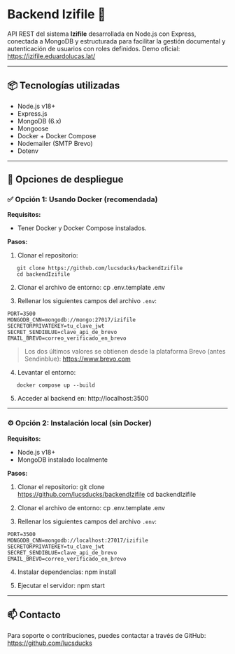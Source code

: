 # Backend Izifile 📁

API REST del sistema **Izifile** desarrollada en Node.js con Express, conectada a MongoDB y estructurada para facilitar la gestión documental y autenticación de usuarios con roles definidos.
Demo oficial: https://izifile.eduardolucas.lat/ 


---

## 📦 Tecnologías utilizadas

- Node.js v18+
- Express.js
- MongoDB (6.x)
- Mongoose
- Docker + Docker Compose
- Nodemailer (SMTP Brevo)
- Dotenv

---

## 🚀 Opciones de despliegue

### ✅ Opción 1: Usando Docker (recomendada)

**Requisitos:**

- Tener Docker y Docker Compose instalados.

**Pasos:**

1. Clonar el repositorio:

```
   git clone https://github.com/lucsducks/backendIzifile
   cd backendIzifile
```

2. Clonar el archivo de entorno:
   cp .env.template .env

3. Rellenar los siguientes campos del archivo `.env`:

```
PORT=3500
MONGODB_CNN=mongodb://mongo:27017/izifile
SECRETORPRIVATEKEY=tu_clave_jwt
SECRET_SENDIBLUE=clave_api_de_brevo
EMAIL_BREVO=correo_verificado_en_brevo
```

> Los dos últimos valores se obtienen desde la plataforma Brevo (antes Sendinblue): https://www.brevo.com

4. Levantar el entorno:

```
   docker compose up --build
```

5. Acceder al backend en:
   http://localhost:3500

---

### ⚙️ Opción 2: Instalación local (sin Docker)

**Requisitos:**

- Node.js v18+
- MongoDB instalado localmente

**Pasos:**

1. Clonar el repositorio:
   git clone https://github.com/lucsducks/backendIzifile
   cd backendIzifile

2. Clonar el archivo de entorno:
   cp .env.template .env

3. Rellenar los siguientes campos del archivo `.env`:

```
PORT=3500
MONGODB_CNN=mongodb://localhost:27017/izifile
SECRETORPRIVATEKEY=tu_clave_jwt
SECRET_SENDIBLUE=clave_api_de_brevo
EMAIL_BREVO=correo_verificado_en_brevo
```

4. Instalar dependencias:
   npm install

5. Ejecutar el servidor:
   npm start

---

## 📫 Contacto

Para soporte o contribuciones, puedes contactar a través de GitHub: https://github.com/lucsducks
